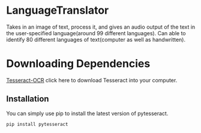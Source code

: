 # LanguageTranslator
Takes in an image of text, process it, and gives an audio output of the text in the user-specified language(around 99 different languages). Can able to identify 80 different languages of text(computer as well as handwritten).

# Downloading Dependencies
[Tesseract-OCR](https://digi.bib.uni-mannheim.de/tesseract/tesseract-ocr-w64-setup-v5.1.0.20220510.exe) click here to download Tesseract into your computer.
## Installation 
You can  simply use pip to install the latest version of pytesseract.

`pip install pytesseract`
